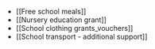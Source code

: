 - [[Free school meals]]
- [[Nursery education grant]]
- [[School clothing grants_vouchers]]
- [[School transport - additional support]]
